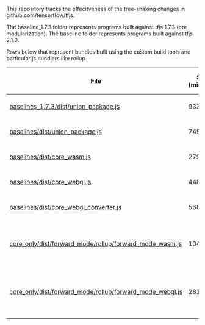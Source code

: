 This repository tracks the effecitveness of the tree-shaking changes in github.com/tensorflow/tfjs. 

The baseline_1.7.3 folder represents programs built against tfjs 1.7.3 (pre modularization).
The baseline folder represents programs built against tfjs 2.1.0.

Rows below that represent bundles built using the custom build tools and particular js bundlers like rollup.

|File   |Size (minified)   |Size (min +gzip) |Desc   |
|---|---|---|---|
|[baselines_1.7.3/dist/union_package.js](https://ghcdn.rawgit.org/tafsiri/tfjs-treeshake/master/baselines/dist/union_package.js.html)|933KB   |217K  |Single op built against union + wasm (2.1.0)   |
|[baselines/dist/union_package.js](https://ghcdn.rawgit.org/tafsiri/tfjs-treeshake/master/baselines/dist/union_package.js.html)|745KB   |182K  |Single op built against union + wasm (2.1.0)   |
|[baselines/dist/core_wasm.js](https://ghcdn.rawgit.org/tafsiri/tfjs-treeshake/master/baselines/dist/core_wasm.js.html)|279KB   |71K  |Single op built against core + wasm (2.1.0)  |
|[baselines/dist/core_webgl.js](https://ghcdn.rawgit.org/tafsiri/tfjs-treeshake/master/baselines/dist/core_webgl.js.html)|448KB   |110K  |Single op built against core + webgl  (2.1.0) |
|[baselines/dist/core_webgl_converter.js](https://ghcdn.rawgit.org/tafsiri/tfjs-treeshake/master/baselines/dist/core_webgl_converter.js.html)|568K   |136K  |Single op built against core + converter + webgl  |
|[core_only/dist/forward_mode/rollup/forward_mode_wasm.js](https://ghcdn.rawgit.org/tafsiri/tfjs-treeshake/master/core_only/dist/forward_mode/rollup/forward_mode_wasm.js.html)|104K   |32K  |Single op call. { "kernels": ["Max"], "backends":  ["wasm"], "forwardModeOnly": true}   |
|[core_only/dist/forward_mode/rollup/forward_mode_webgl.js](https://ghcdn.rawgit.org/tafsiri/tfjs-treeshake/master/core_only/dist/forward_mode/rollup/forward_mode_webgl.js.html)|281K  |68K  |Single op call. { "kernels": ["Max"], "backends":  ["webgl"], "forwardModeOnly": true}   |
|   |   |   |
